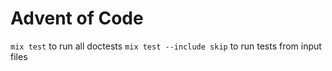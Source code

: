 # Advent of Code

`mix test` to run all doctests
`mix test --include skip` to run tests from input files